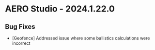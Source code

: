 # AERO Studio - 2024.1.22.0

## Bug Fixes

- [Geofence] Addressed issue where some ballistics calculations were incorrect
